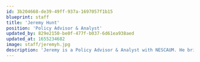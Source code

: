 ```yaml
---
id: 3b204668-de39-49ff-937a-1697057f1b15
blueprint: staff
title: 'Jeremy Hunt'
position: 'Policy Advisor & Analyst'
updated_by: 829e2150-be0f-477f-b037-6d61ea938aed
updated_at: 1655234682
image: staff/jeremyh.jpg
description: 'Jeremy is a Policy Advisor & Analyst with NESCAUM. He brings to NESCAUM a background in state and regional climate change policymaking. Areas of focus include zero emission vehicle initiatives and clean transportation policy.'
---
```


